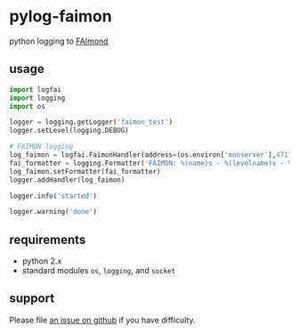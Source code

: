 # pylog-faimon

python logging to [FAImond](http://fai-project.org/doc/man/faimond.html)

## usage

```python
import logfai
import logging
import os

logger = logging.getLogger('faimon_test')
logger.setLevel(logging.DEBUG)

# FAIMON logging
log_faimon = logfai.FaimonHandler(address=(os.environ['monserver'],4711))
fai_formatter = logging.Formatter('FAIMON: %(name)s - %(levelname)s - %(message)s')
log_faimon.setFormatter(fai_formatter)
logger.addHandler(log_faimon)

logger.info('started')

logger.warning('done')
```

## requirements

* python 2.x
* standard modules `os`, `logging`, and `socket`

## support

Please file [an issue on github](https://github.com/chicks-net/pylog-faimon/issues)
if you have difficulty.
